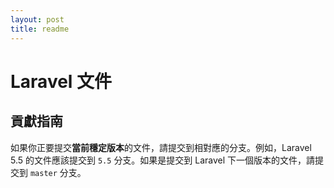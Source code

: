 ```yaml
---
layout: post
title: readme
---
```

# Laravel 文件

## 貢獻指南

如果你正要提交**當前穩定版本**的文件，請提交到相對應的分支。例如，Laravel 5.5 的文件應該提交到 `5.5` 分支。如果是提交到 Laravel 下一個版本的文件，請提交到 `master` 分支。
